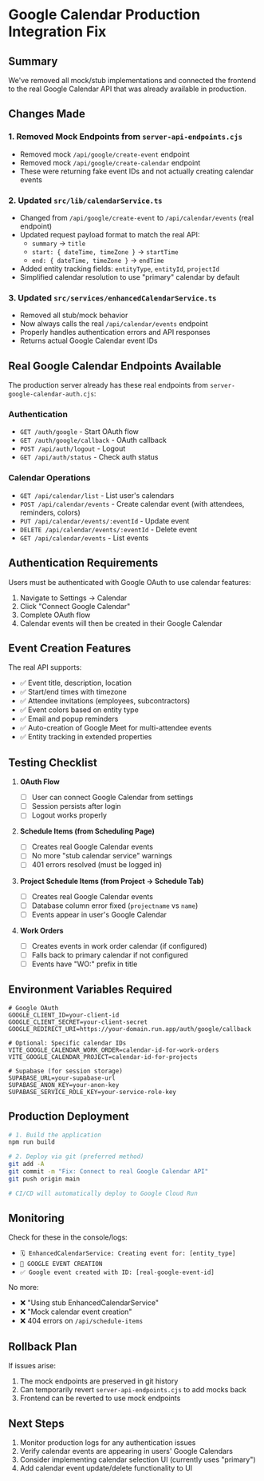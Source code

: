 # Google Calendar Production Integration Fix

## Summary

We've removed all mock/stub implementations and connected the frontend to the real Google Calendar API that was already available in production.

## Changes Made

### 1. Removed Mock Endpoints from `server-api-endpoints.cjs`

- Removed mock `/api/google/create-event` endpoint
- Removed mock `/api/google/create-calendar` endpoint
- These were returning fake event IDs and not actually creating calendar events

### 2. Updated `src/lib/calendarService.ts`

- Changed from `/api/google/create-event` to `/api/calendar/events` (real endpoint)
- Updated request payload format to match the real API:
  - `summary` → `title`
  - `start: { dateTime, timeZone }` → `startTime`
  - `end: { dateTime, timeZone }` → `endTime`
- Added entity tracking fields: `entityType`, `entityId`, `projectId`
- Simplified calendar resolution to use "primary" calendar by default

### 3. Updated `src/services/enhancedCalendarService.ts`

- Removed all stub/mock behavior
- Now always calls the real `/api/calendar/events` endpoint
- Properly handles authentication errors and API responses
- Returns actual Google Calendar event IDs

## Real Google Calendar Endpoints Available

The production server already has these real endpoints from `server-google-calendar-auth.cjs`:

### Authentication

- `GET /auth/google` - Start OAuth flow
- `GET /auth/google/callback` - OAuth callback
- `POST /api/auth/logout` - Logout
- `GET /api/auth/status` - Check auth status

### Calendar Operations

- `GET /api/calendar/list` - List user's calendars
- `POST /api/calendar/events` - Create calendar event (with attendees, reminders, colors)
- `PUT /api/calendar/events/:eventId` - Update event
- `DELETE /api/calendar/events/:eventId` - Delete event
- `GET /api/calendar/events` - List events

## Authentication Requirements

Users must be authenticated with Google OAuth to use calendar features:

1. Navigate to Settings → Calendar
2. Click "Connect Google Calendar"
3. Complete OAuth flow
4. Calendar events will then be created in their Google Calendar

## Event Creation Features

The real API supports:

- ✅ Event title, description, location
- ✅ Start/end times with timezone
- ✅ Attendee invitations (employees, subcontractors)
- ✅ Event colors based on entity type
- ✅ Email and popup reminders
- ✅ Auto-creation of Google Meet for multi-attendee events
- ✅ Entity tracking in extended properties

## Testing Checklist

1. **OAuth Flow**

   - [ ] User can connect Google Calendar from settings
   - [ ] Session persists after login
   - [ ] Logout works properly

2. **Schedule Items (from Scheduling Page)**

   - [ ] Creates real Google Calendar events
   - [ ] No more "stub calendar service" warnings
   - [ ] 401 errors resolved (must be logged in)

3. **Project Schedule Items (from Project → Schedule Tab)**

   - [ ] Creates real Google Calendar events
   - [ ] Database column error fixed (`projectname` vs `name`)
   - [ ] Events appear in user's Google Calendar

4. **Work Orders**
   - [ ] Creates events in work order calendar (if configured)
   - [ ] Falls back to primary calendar if not configured
   - [ ] Events have "WO:" prefix in title

## Environment Variables Required

```env
# Google OAuth
GOOGLE_CLIENT_ID=your-client-id
GOOGLE_CLIENT_SECRET=your-client-secret
GOOGLE_REDIRECT_URI=https://your-domain.run.app/auth/google/callback

# Optional: Specific calendar IDs
VITE_GOOGLE_CALENDAR_WORK_ORDER=calendar-id-for-work-orders
VITE_GOOGLE_CALENDAR_PROJECT=calendar-id-for-projects

# Supabase (for session storage)
SUPABASE_URL=your-supabase-url
SUPABASE_ANON_KEY=your-anon-key
SUPABASE_SERVICE_ROLE_KEY=your-service-role-key
```

## Production Deployment

```bash
# 1. Build the application
npm run build

# 2. Deploy via git (preferred method)
git add -A
git commit -m "Fix: Connect to real Google Calendar API"
git push origin main

# CI/CD will automatically deploy to Google Cloud Run
```

## Monitoring

Check for these in the console/logs:

- `🗓️ EnhancedCalendarService: Creating event for: [entity_type]`
- `📅 GOOGLE EVENT CREATION`
- `✅ Google event created with ID: [real-google-event-id]`

No more:

- ❌ "Using stub EnhancedCalendarService"
- ❌ "Mock calendar event creation"
- ❌ 404 errors on `/api/schedule-items`

## Rollback Plan

If issues arise:

1. The mock endpoints are preserved in git history
2. Can temporarily revert `server-api-endpoints.cjs` to add mocks back
3. Frontend can be reverted to use mock endpoints

## Next Steps

1. Monitor production logs for any authentication issues
2. Verify calendar events are appearing in users' Google Calendars
3. Consider implementing calendar selection UI (currently uses "primary")
4. Add calendar event update/delete functionality to UI
